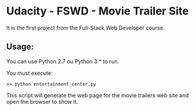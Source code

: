 # Udacity - FSWD - Movie Trailer Site
It is the first project from the Full-Stack Web Developer course.

## Usage:
You can use Python 2.7 ou Python 3.* to run.

You must execute:

    >> python entertainment_center.py

This script will generate the web page for the movie trailers web site and open the browser to show it.

